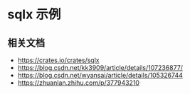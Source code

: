 # sqlx 示例

## 相关文档

- https://crates.io/crates/sqlx
- https://blog.csdn.net/kk3909/article/details/107236877/
- https://blog.csdn.net/wyansai/article/details/105326744
- https://zhuanlan.zhihu.com/p/377943210

